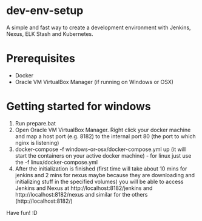 # dev-env-setup
A simple and fast way to create a development environment with Jenkins, Nexus, ELK Stash and Kubernetes.

# Prerequisites
- Docker
- Oracle VM VirtualBox Manager (if running on Windows or OSX)

# Getting started for windows

1. Run prepare.bat
2. Open Oracle VM VirtualBox Manager. Right click your docker machine and map a host port (e.g. 8182) to the internal port 80 (the port to which nginx is listening)
3. docker-compose -f windows-or-osx/docker-compose.yml up (it will start the containers on your active docker machine) - for linux just use the -f linux/docker-compose.yml
4. After the initialization is finished (first time will take about 10 mins for jenkins and 2 mins for nexus maybe because they are downloading and initializing stuff in the specified volumes) you will be able to access Jenkins and Nexus at http://localhost:8182/jenkins and http://localhost:8182/nexus and similar for the others (http://localhost:8182/<app>)

Have fun! :D
